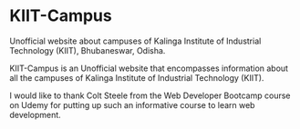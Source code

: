 # KIIT-Campus
Unofficial website about campuses of Kalinga Institute of Industrial Technology  (KIIT), Bhubaneswar, Odisha.

KIIT-Campus is an Unofficial website that encompasses information about all the campuses of Kalinga Institute of Industrial Technology (KIIT). 

I would like to thank Colt Steele from the Web Developer Bootcamp course on Udemy for putting up such an informative course to learn web development.

